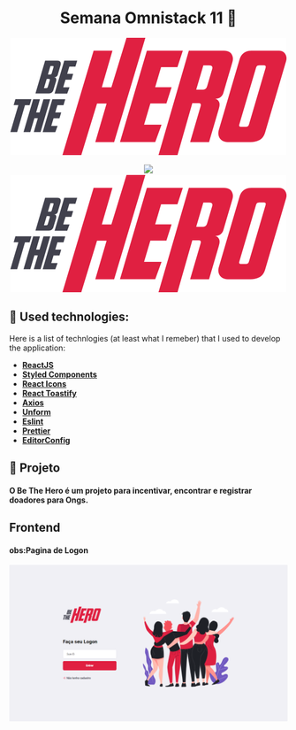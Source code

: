  
<h1 align="center">Semana Omnistack 11 🚀</h1>
<p align="center"><img src="https://github.com/TI-1986/be-the-hero/blob/master/frontend/src/assets/logo.svg"></img> </p>
<p align="center">

  </a>
    <a aria-label="Dias" href="https://github.com/TI-1986/be-the-hero">
    <img src="https://img.shields.io/badge/Dia-1%20de%203-orange"></img>
  </a>
  
  <a aria-label="Repo Size" href="README.md">
  	<img src="https://github.com/TI-1986/be-the-hero/blob/master/frontend/src/assets/logo.svg"></img>
  </a>
  
  :wrench: Used technologies:
----------------------
Here is a list of technlogies (at least what I remeber) that I used to develop the application:

- [**ReactJS**](https://reactjs.org/)
- [**Styled Components**](https://styled-components.com/)
- [**React Icons**](https://react-icons.netlify.com/#/)
- [**React Toastify**](https://github.com/fkhadra/react-toastify)
- [**Axios**](https://github.com/axios/axios)
- [**Unform**](https://unform.dev/)
- [**Eslint**](https://eslint.org/)
- [**Prettier**](https://prettier.io/)
- [**EditorConfig**](https://editorconfig.org/)

## 🚀 Projeto

#### O Be The Hero é um projeto para incentivar, encontrar e registrar doadores para Ongs.

## Frontend

#### obs:Pagina de Logon
<img align="center" src="./img/Frontend.png"></img>
